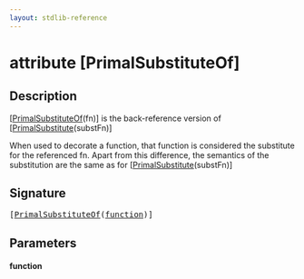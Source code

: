 ```yaml
---
layout: stdlib-reference
---
```


# attribute [PrimalSubstituteOf]

## Description

<span class='code'>[<a href="primalsubstituteof-06g">PrimalSubstituteOf</a>(fn)]</span> is the back-reference version of <span class='code'>[<a href="">PrimalSubstitute</a>(substFn)]</span>

When used to decorate a function, that function is considered the substitute for the
referenced <span class='code'>fn</span>.
Apart from this difference, the semantics of the substitution are the same as for
<span class='code'>[<a href="">PrimalSubstitute</a>(substFn)]</span>


## Signature

<pre>
[<a href="primalsubstituteof-06g">PrimalSubstituteOf</a>(<a href="primalsubstituteof-06g#decl-function" class="code_param">function</a>)]
</pre>

## Parameters

####  <a id="decl-function"></a>function


